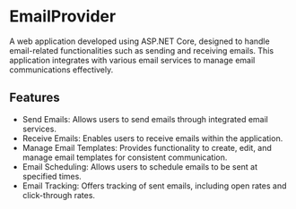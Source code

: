 # EmailProvider
A web application developed using ASP.NET Core, designed to handle email-related functionalities such as sending and receiving emails. This application integrates with various email services to manage email communications effectively.

## Features
- Send Emails: Allows users to send emails through integrated email services.
- Receive Emails: Enables users to receive emails within the application.
- Manage Email Templates: Provides functionality to create, edit, and manage email templates for consistent communication.
- Email Scheduling: Allows users to schedule emails to be sent at specified times.
- Email Tracking: Offers tracking of sent emails, including open rates and click-through rates.
